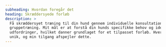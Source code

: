 ```yaml
---
subheading: Hvordan foregår det
heading: Skræddersyede forløb
description: >
  Få skræddersyet træning til din hund gennem individuelle konsultationer eller
  gruppetræning. Mit mål er at forstå din hunds specifikke behov og identificere
  udfordringer, hvilket danner grundlaget for et tilpasset forløb. Hver hund er
  unik, og min tilgang afspejler dette.
---
```


